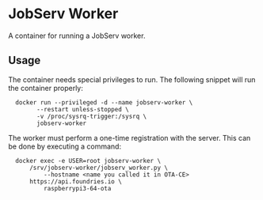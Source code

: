 # JobServ Worker

A container for running a JobServ worker.

## Usage

The container needs special privileges to run. The following snippet will run
the container properly:
~~~
  docker run --privileged -d --name jobserv-worker \
        --restart unless-stopped \
        -v /proc/sysrq-trigger:/sysrq \
        jobserv-worker
~~~

The worker must perform a one-time registration with the server. This can be
done by executing a command:
~~~
  docker exec -e USER=root jobserv-worker \
      /srv/jobserv-worker/jobserv_worker.py \
          --hostname <name you called it in OTA-CE>
	  https://api.foundries.io \
          raspberrypi3-64-ota
~~~
